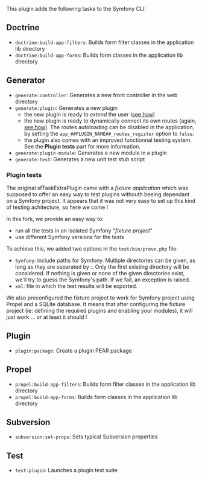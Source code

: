 This plugin adds the following tasks to the Symfony CLI:


## Doctrine

  * `doctrine:build-app-filters`: Builds form filter classes in the application lib directory
  * `doctrine:build-app-forms`:   Builds form classes in the application lib directory


## Generator

  * `generate:controller`:    Generates a new front controller in the web directory
  * `generate:plugin`:        Generates a new plugin
    * the new plugin is ready _to extend_ the user ([see how](http://www.carpe-hora.com/2011/05/Symfony-plugin-extend-the-user/))
    * the new plugin is ready to dynamically connect its own routes (again, [see how](http://www.carpe-hora.com/2011/05/Symfony-plugin-the-routing/)).
      The routes autoloading can be disabled in the application, by setting the `app_##PLUGIN_NAME##_routes_register` option to `false`.
    * the plugin also comes with an improved functionnal testing system. See the **Plugin tests** part for more information.
  * `generate:plugin-module`: Generates a new module in a plugin
  * `generate:test`:          Generates a new unit test stub script

### Plugin tests

The original sfTaskExtraPlugin came with a _fixture application_ which was supposed to offer an easy way to test plugins withouth beeing
dependant on a Symfony project. It appears that it was not very easy to set up this kind of testing achitecture, so here we come !

In this fork, we provide an easy way to:

  * run all the tests in an isolated Symfony "_fixture project_"
  * use different Symfony versions for the tests

To achieve this, we added two options in the `test/bin/prove.php` file:

  * `Symfony`: include paths for Symfony. Multiple directories can be given, as long as they are separated by _:_. Only the first existing
    directory will be considered. If nothing is given or none of the given directories exist, we'll try to guess the Symfony's path. If we
    fail, an exception is raised.
  * `xml`: file in which the test results will be exported.

We also preconfigured the fixture project to work for Symfony project using Propel and a SQLite database. It means that after configuring the
fixture project (ie: defining the required plugins and enabling your modules), it will just work ... or at least it should !


## Plugin

  * `plugin:package`: Create a plugin PEAR package


## Propel

  * `propel:build-app-filters`: Builds form filter classes in the application lib directory
  * `propel:build-app-forms`:   Builds form classes in the application lib directory


## Subversion

  * `subversion:set-props`: Sets typical Subversion properties


## Test

  * `test:plugin`: Launches a plugin test suite
